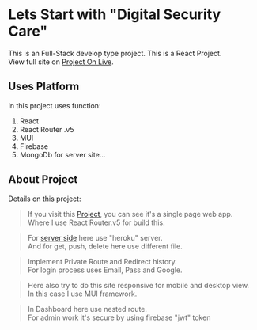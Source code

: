 # Lets Start with "Digital Security Care"

This is an Full-Stack develop type project. This is a React Project.\
View full site on [Project On Live](https://niche-products-9b2bf.web.app/).

## Uses Platform

In this project uses function:
1. React
2. React Router .v5
3. MUI
4. Firebase
5. MongoDb for server site...

## About Project

Details on this project:

> If you visit this [Project](https://niche-products-9b2bf.web.app/), you can see it's a single page web app.\
  Where I use React Router.v5 for build this.

> For [server side](https://github.com/programming-hero-web-course-4/niche-website-server-side-Sumonbhuiya) here use "heroku" server.\
  And for get, push, delete here use different file.

> Implement Private Route and Redirect history.\
  For login process uses Email, Pass and Google.

> Here also try to do this site responsive for mobile and desktop view.\
  In this case I use MUI framework.

> In Dashboard here use nested route.\
  For admin work it's secure by using firebase "jwt" token
